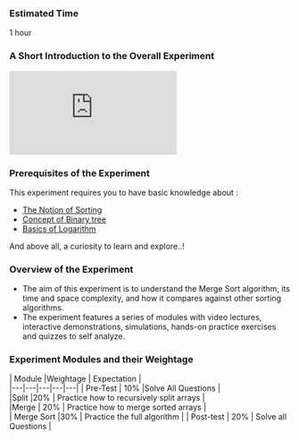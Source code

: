 ### Estimated Time
1 hour

### A Short Introduction to the Overall Experiment
<iframe src="https://www.youtube.com/embed/tX4ncWkh5wk" frameborder="0" allow="autoplay; encrypted-media" allowfullscreen></iframe>

### Prerequisites of the Experiment

This experiment requires you to have basic knowledge about :

   - [The Notion of Sorting](https://en.wikipedia.org/wiki/Sorting_algorithm)
   - [Concept of Binary tree](https://en.wikipedia.org/wiki/Binary_tree)
   - [Basics of Logarithm](https://en.wikipedia.org/wiki/Logarithm)

And above all, a curiosity to learn and explore..!

### Overview of the Experiment

- The aim of this experiment is to understand the Merge Sort algorithm, its time and space complexity, and how it compares against other sorting algorithms.
- The experiment features a series of modules with video lectures, interactive demonstrations, simulations, hands-on practice exercises and quizzes to self analyze.

### Experiment Modules and their Weightage

| Module  |Weightage  | Expectation  |   
|---|---|---|---|---|
| Pre-Test  | 10%  |Solve All Questions   |  
|Split   |20%   | Practice how to recursively split arrays  |  
|Merge   |  20% | Practice how to merge sorted arrays  |   
| Merge Sort  |30%   |  Practice the full algorithm | 
|  Post-test 	 |  20% | Solve all Questions  | 



